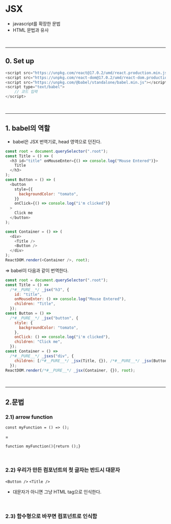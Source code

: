 # JSX

- javascript를 확장한 문법
- HTML 문법과 유사

<br>

---

## **0. Set up**

```javascript
<script src="https://unpkg.com/react@17.0.2/umd/react.production.min.js"></script>
<script src="https://unpkg.com/react-dom@17.0.2/umd/react-dom.production.min.js"></script>
<script src="https://unpkg.com/@babel/standalone/babel.min.js"></script>
<script type="text/babel">
    // 코드 입력
</script>
```

<br>

---

## **1. babel의 역할**

- babel은 JSX 번역기로, head 영역으로 던진다.

```javascript
const root = document.querySelector(".root");
const Title = () => (
  <h3 id="title" onMouseEnter={() => console.log("Mouse Entered")}>
    Title
  </h3>
);
const Button = () => (
  <button
    style={{
      backgroundColor: "tomato",
    }}
    onClick={() => console.log("i'm clicked")}
  >
    Click me
  </button>
);

const Container = () => (
  <div>
    <Title />
    <Button />
  </div>
);
ReactDOM.render(<Container />, root);
```

=> babel이 다음과 같이 번역한다.

```javascript
const root = document.querySelector(".root");
const Title = () =>
  /*#__PURE__*/ _jsx("h3", {
    id: "title",
    onMouseEnter: () => console.log("Mouse Entered"),
    children: "Title",
  });
const Button = () =>
  /*#__PURE__*/ _jsx("button", {
    style: {
      backgroundColor: "tomato",
    },
    onClick: () => console.log("i'm clicked"),
    children: "Click me",
  });
const Container = () =>
  /*#__PURE__*/ _jsxs("div", {
    children: [/*#__PURE__*/ _jsx(Title, {}), /*#__PURE__*/ _jsx(Button, {})],
  });
ReactDOM.render(/*#__PURE__*/ _jsx(Container, {}), root);
```

<br>

---

## **2.문법**

### 2.1) arrow function

`const myFunction = () => ();`

=

`function myFunction(){return ();}`

<br>

### 2.2) 우리가 만든 컴포넌트의 첫 글자는 반드시 대문자

`<Button />` `<Title />`

- 대문자가 아니면 그냥 HTML tag으로 인식한다.

<br>

### 2.3) 함수형으로 바꾸면 컴포넌트로 인식함
